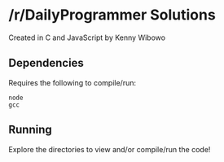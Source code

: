 # /r/DailyProgrammer Solutions #

Created in C and JavaScript by Kenny Wibowo

## Dependencies ##

Requires the following to compile/run:

	node
	gcc

## Running ##

Explore the directories to view and/or compile/run the code!